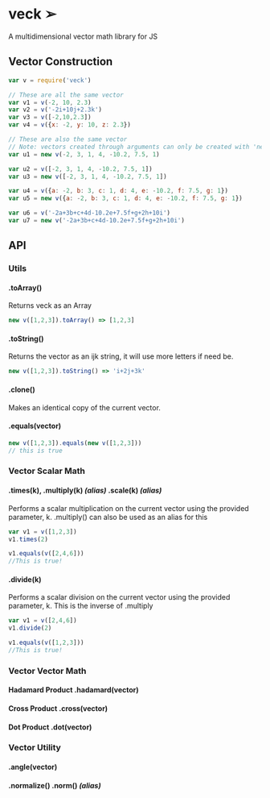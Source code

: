 # veck ➢
A multidimensional vector math library for JS

## Vector Construction
```js
var v = require('veck')

// These are all the same vector
var v1 = v(-2, 10, 2.3)
var v2 = v('-2i+10j+2.3k')
var v3 = v([-2,10,2.3])
var v4 = v({x: -2, y: 10, z: 2.3})

// These are also the same vector
// Note: vectors created through arguments can only be created with 'new' 
var u1 = new v(-2, 3, 1, 4, -10.2, 7.5, 1)

var u2 = v([-2, 3, 1, 4, -10.2, 7.5, 1])
var u3 = new v([-2, 3, 1, 4, -10.2, 7.5, 1])

var u4 = v({a: -2, b: 3, c: 1, d: 4, e: -10.2, f: 7.5, g: 1})
var u5 = new v({a: -2, b: 3, c: 1, d: 4, e: -10.2, f: 7.5, g: 1})

var u6 = v('-2a+3b+c+4d-10.2e+7.5f+g+2h+10i')
var u7 = new v('-2a+3b+c+4d-10.2e+7.5f+g+2h+10i')
```

## API
### Utils
#### .toArray()
Returns veck as an Array
```js
new v([1,2,3]).toArray() => [1,2,3]
```
#### .toString()
Returns the vector as an ijk string, it will use more letters if need be.
```js
new v([1,2,3]).toString() => 'i+2j+3k'
```
#### .clone()
Makes an identical copy of the current vector.
#### .equals(vector)
```js
new v([1,2,3]).equals(new v([1,2,3]))
// this is true
```

### Vector Scalar Math
#### .times(k), .multiply(k) _(alias)_ .scale(k) _(alias)_
Performs a scalar multiplication on the current vector using the provided parameter, k. .multiply() can also be used as an alias for this
```js
var v1 = v([1,2,3])
v1.times(2)

v1.equals(v([2,4,6]))
//This is true!
```
#### .divide(k)
Performs a scalar division on the current vector using the provided parameter, k. This is the inverse of .multiply
```js
var v1 = v([2,4,6])
v1.divide(2)

v1.equals(v([1,2,3]))
//This is true!
```
### Vector Vector Math

#### Hadamard Product .hadamard(vector)
#### Cross Product .cross(vector)
#### Dot Product .dot(vector)


### Vector Utility
#### .angle(vector)
#### .normalize() .norm() _(alias)_
